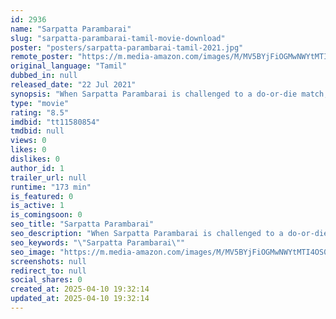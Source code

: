 ```yaml
---
id: 2936
name: "Sarpatta Parambarai"
slug: "sarpatta-parambarai-tamil-movie-download"
poster: "posters/sarpatta-parambarai-tamil-2021.jpg"
remote_poster: "https://m.media-amazon.com/images/M/MV5BYjFiOGMwNWYtMTI4OS00YWE2LTllZmQtOTRjMjEzM2M0NWM0XkEyXkFqcGc@._V1_SX300.jpg"
original_language: "Tamil"
dubbed_in: null
released_date: "22 Jul 2021"
synopsis: "When Sarpatta Parambarai is challenged to a do-or-die match, will Kabilan, a young labourer, put on the gloves himself and lead his clan to victory, or be dissuaded by his disapproving mother and dangerous politics?"
type: "movie"
rating: "8.5"
imdbid: "tt11580854"
tmdbid: null
views: 0
likes: 0
dislikes: 0
author_id: 1
trailer_url: null
runtime: "173 min"
is_featured: 0
is_active: 1
is_comingsoon: 0
seo_title: "Sarpatta Parambarai"
seo_description: "When Sarpatta Parambarai is challenged to a do-or-die match, will Kabilan, a young labourer, put on the gloves himself and lead his clan to victory, or be dissuaded by his disapproving mother and dangerous politics?"
seo_keywords: "\"Sarpatta Parambarai\""
seo_image: "https://m.media-amazon.com/images/M/MV5BYjFiOGMwNWYtMTI4OS00YWE2LTllZmQtOTRjMjEzM2M0NWM0XkEyXkFqcGc@._V1_SX300.jpg"
screenshots: null
redirect_to: null
social_shares: 0
created_at: 2025-04-10 19:32:14
updated_at: 2025-04-10 19:32:14
---
```


